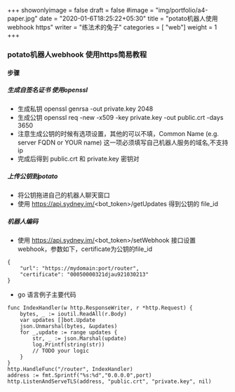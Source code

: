 +++
showonlyimage = false
draft = false
#image = "img/portfolio/a4-paper.jpg"
date = "2020-01-6T18:25:22+05:30"
title = "potato机器人使用webhook https"
writer = "练法术的兔子"
categories = [ "web"]
weight = 1
+++
### potato机器人webhook 使用https简易教程
#### 步骤
##### 生成自签名证书 使用openssl
- 生成私钥 openssl genrsa -out private.key 2048
- 生成公钥 openssl req -new -x509 -key private.key -out public.crt -days 3650
- 注意生成公钥的时候有选项设置，其他的可以不填，Common Name (e.g. server FQDN or YOUR name) 这一项必须填写自己机器人服务的域名,不支持ip
- 完成后得到 public.crt 和 private.key 密钥对
##### 上传公钥到potato
- 将公钥拖进自己的机器人聊天窗口
- 使用 https://api.sydney.im/<bot_token>/getUpdates 得到公钥的 file_id

##### 机器人编码
- 使用 https://api.sydney.im/<bot_token>/setWebhook 接口设置webhook，参数如下，certificate为公钥的file_id

```
{
    "url": "https://mydomain:port/router",
    "certificate": "00050000321djau921030213"
}
```
- go 语言例子主要代码

```
func IndexHandler(w http.ResponseWriter, r *http.Request) {
	bytes, _ := ioutil.ReadAll(r.Body)
	var updates []bot.Update
	json.Unmarshal(bytes, &updates)
	for _,update := range updates {
		str, _ := json.Marshal(update)
		log.Printf(string(str))
		// TODO your logic
	}
}
http.HandleFunc("/router", IndexHandler)
address := fmt.Sprintf("%s:%d","0.0.0.0",port)
http.ListenAndServeTLS(address, "public.crt", "private.key", nil)
```


